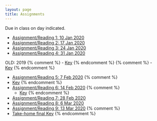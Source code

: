 ```yaml
---
layout: page
title: Assignments
---
```


Due in class on day indicated.

  - [Assignment/Reading 1: 10 Jan 2020](../Assignments/Assignment01/)
  - [Assignment/Reading 2: 17 Jan 2020](../Assignments/Assignment02/)
  - [Assignment/Reading 3: 24 Jan 2020](../Assignments/Assignment03/)
  - [Assignment/Reading 4:  31 Jan 2020](../Assignments/Assignment04/)

OLD: 2019
  {% comment %}
    - [Key](../Assignments/Assignment3Key.html)
{% endcomment %}
{% comment %}
    - [Key](../Assignments/Assignment4Key.html)
{% endcomment %}
  - [Assignment/Reading 5: 7 Feb 2020](../Assignments/Assignment05/)
{% comment %}
  - [Key](../Assignments/Assignment5Key.html)
{% endcomment %}
  - [Assignment/Reading 6: 14 Feb 2020](../Assignments/Assignment06/)
{% comment %}
    - [Key](../Assignments/Assignment6Key.html)
{% endcomment %}
  - [Assignment/Reading 7: 28 Feb 2020](../Assignments/Assignment07/)
  - [Assignment/Reading 8: 6 Mar 2020](../Assignments/Assignment08/)
  - [Assignment/Reading 9: 13 Mar 2020](../Assignments/Assignment08/)
{% comment %}
  - [Take-home final Key](../Assignments/TakeHome2019Key.pdf)
{% endcomment %}
